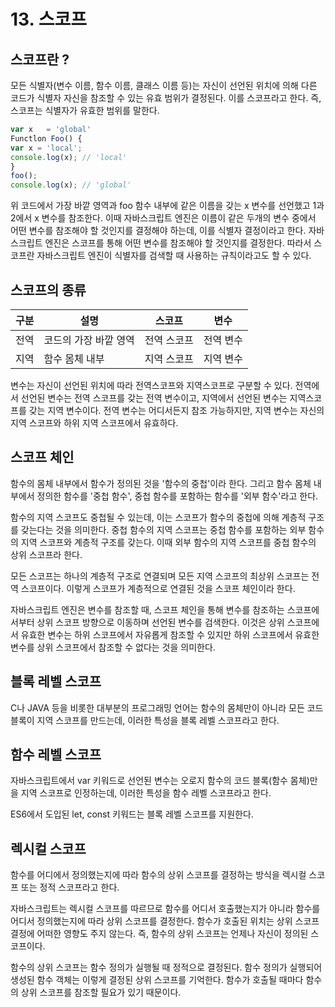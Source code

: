 # 13. 스코프

## 스코프란 ?
모든 식별자(변수 이름, 함수 이름, 클래스 이름 등)는 자신이 선언된 위치에 의해 다른 코드가 식별자 자신을 참조할 수 있는 유효 범위가 결정된다. 이를 스코프라고 한다. 즉, 스코프는 식별자가 유효한 범위를 말한다. 

```js
var	x	= 'global'
Functlon Foo() {
var x = 'local';
console.log(x); // 'local'
}
foo();
console.log(x); // 'global'
```
위 코드에서 가장 바깥 영역과 foo 함수 내부에 같은 이름을 갖는 x 변수를 선언했고 1과 2에서 x 변수를 참조한다. 이때 자바스크립트 엔진은 이름이 같은 두개의 변수 중에서 어떤 변수를 참조해야 할 것인지를 결정해야 하는데, 이를 식별자 결정이라고 한다. 자바스크립트 엔진은 스코프를 통해 어떤 변수를 참조해야 할 것인지를 결정한다. 따라서 스코프란 자바스크립트 엔진이 식별자를 검색할 때 사용하는 규칙이라고도 할 수 있다. 

## 스코프의 종류 

| 구분 | 설명                 | 스코프        | 변수       |
|------|---------------------|---------------|------------|
| 전역 | 코드의 가장 바깥 영역 | 전역 스코프    | 전역 변수  |
| 지역 | 함수 몸체 내부       | 지역 스코프    | 지역 변수  |

변수는 자신이 선언된 위치에 따라 전역스코프와 지역스코프로 구분할 수 있다.
전역에서 선언된 변수는 전역 스코프를 갖는 전역 변수이고, 지역에서 선언된 변수는 지역스코프를 갖는 지역 변수이다.
전역 변수는 어디서든지 참조 가능하지만, 지역 변수는 자신의 지역 스코프와 하위 지역 스코프에서 유효하다.

## 스코프 체인

함수의 몸체 내부에서 함수가 정의된 것을 '함수의 중첩'이라 한다. 그리고 함수 몸체 내부에서 정의한 함수를 '중첩 함수', 중첩 함수를 포함하는 함수를 '외부 함수'라고 한다. 

함수의 지역 스코프도 중첩될 수 있는데, 이는 스코프가 함수의 중첩에 의해 계층적 구조를 갖는다는 것을 의미한다. 
중첩 함수의 지역 스코프는 중첩 함수를 포함하는 외부 함수의 지역 스코프와 계층적 구조를 갖는다. 이때 외부 함수의 지역 스코프를 중첩 함수의 상위 스코프라 한다. 

모든 스코프는 하나의 계층적 구조로 연결되며 모든 지역 스코프의 최상위 스코프는 전역 스코프이다. 이렇게 스코프가 계층적으로 연결된 것을 스코프 체인이라 한다. 

자바스크립트 엔진은 변수를 참조할 때, 스코프 체인을 통해 변수를 참조하는 스코프에서부터 상위 스코프 방향으로 이동하며 선언된 변수를 검색한다. 이것은 상위 스코프에서 유효한 변수는 하위 스코프에서 자유롭게 참조할 수 있지만 하위 스코프에서 유효한 변수를 상위 스코프에서 참조할 수 없다는 것을 의미한다. 

## 블록 레벨 스코프
C나 JAVA 등을 비롯한 대부분의 프로그래밍 언어는 함수의 몸체만이 아니라 모든 코드 블록이 지역 스코프를 만드는데, 이러한 특성을 블록 레벨 스코프라고 한다. 

## 함수 레벨 스코프
자바스크립트에서 var 키워드로 선언된 변수는 오로지 함수의 코드 블록(함수 몸체)만을 지역 스코프로 인정하는데, 이러한 특성을 함수 레벨 스코프라고 한다. 

ES6에서 도입된 let, const 키워드는 블록 레벨 스코프를 지원한다.

## 렉시컬 스코프 
함수를 어디에서 정의했는지에 따라 함수의 상위 스코프를 결정하는 방식을 렉시컬 스코프 또는 정적 스코프라고 한다. 

자바스크립트는 렉시컬 스코프를 따르므로 함수를 어디서 호출했는지가 아니라 함수를 어디서 정의했는지에 따라 상위 스코프를 결정한다. 함수가 호출된 위치는 상위 스코프 결정에 어떠한 영향도 주지 않는다. 즉, 함수의 상위 스코프는 언제나 자신이 정의된 스코프이다.

함수의 상위 스코프는 함수 정의가 실행될 때 정적으로 결정된다. 함수 정의가 실행되어 생성된 함수 객체는 이렇게 결정된 상위 스코프를 기억한다. 함수가 호출될 때마다 함수의 상위 스코프를 참조할 필요가 있기 때문이다.
